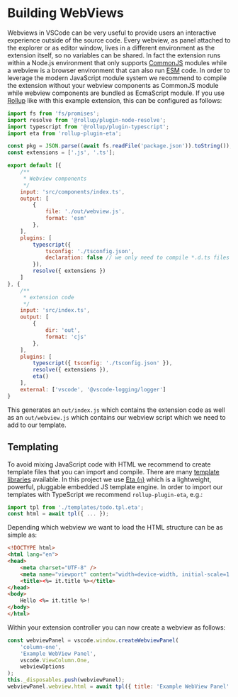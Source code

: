 Building WebViews
=================

Webviews in VSCode can be very useful to provide users an interactive experience outside of the source code. Every webview, as panel attached to the explorer or as editor window, lives in a different environment as the extension itself, so no variables can be shared. In fact the extension runs within a Node.js environment that only supports [CommonJS](https://nodejs.org/docs/latest/api/modules.html) modules while a webview is a browser environment that can also run [ESM](https://nodejs.org/docs/latest/api/esm.html ) code. In order to leverage the modern JavaScript module system we recommend to compile the extension without your webview components as CommonJS module while webview components are bundled as EcmaScript module. If you use [Rollup](https://rollupjs.org/guide/en/) like with this example extension, this can be configured as follows:

```js
import fs from 'fs/promises';
import resolve from '@rollup/plugin-node-resolve';
import typescript from '@rollup/plugin-typescript';
import eta from 'rollup-plugin-eta';

const pkg = JSON.parse((await fs.readFile('package.json')).toString());
const extensions = ['.js', '.ts'];

export default [{
    /**
     * Webview components
     */
    input: 'src/components/index.ts',
    output: [
        {
            file: './out/webview.js',
            format: 'esm'
        },
    ],
    plugins: [
        typescript({
            tsconfig: './tsconfig.json',
            declaration: false // we only need to compile *.d.ts files ones
        }),
        resolve({ extensions })
    ]
}, {
    /**
     * extension code
     */
    input: 'src/index.ts',
    output: [
        {
            dir: 'out',
            format: 'cjs'
        },
    ],
    plugins: [
        typescript({ tsconfig: './tsconfig.json' }),
        resolve({ extensions }),
        eta()
    ],
    external: ['vscode', '@vscode-logging/logger']
}
```

This generates an `out/index.js` which contains the extension code as well as an `out/webview.js` which contains our webview script which we need to add to our template.

## Templating

To avoid mixing JavaScript code with HTML we recommend to create template files that you can import and compile. There are many [template libraries](https://github.com/sindresorhus/awesome-nodejs#templating) available. In this project we use [Eta (`η`)](https://eta.js.org/) which is a lightweight, powerful, pluggable embedded JS template engine. In order to import our templates with TypeScript we recommend `rollup-plugin-eta`, e.g.:

```ts
import tpl from './templates/todo.tpl.eta';
const html = await tpl({ ... });
```

Depending which webview we want to load the HTML structure can be as simple as:

```html
<!DOCTYPE html>
<html lang="en">
<head>
    <meta charset="UTF-8" />
    <meta name="viewport" content="width=device-width, initial-scale=1.0" />
    <title><%= it.title %></title>
</head>
<body>
    Hello <%= it.title %>!
</body>
</html>
```

Within your extension controller you can now create a webview as follows:

```js
const webviewPanel = vscode.window.createWebviewPanel(
    'column-one',
    'Example WebView Panel',
    vscode.ViewColumn.One,
    webviewOptions
);
this._disposables.push(webviewPanel);
webviewPanel.webview.html = await tpl({ title: 'Example WebView Panel' });
```
